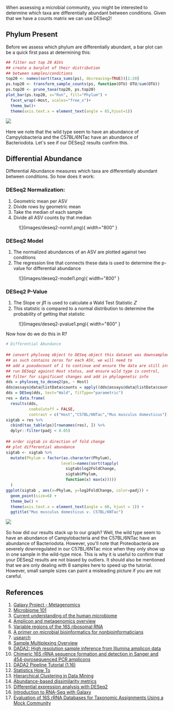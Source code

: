 When assessing a microbial community, you might be interested to determine which taxa are differentially abundant between conditions. Given that we have a counts matrix we can use DESeq2!

## Phylum Present

Before we assess which phylum are differentially abundant, a bar plot can be a quick first pass at determining this:

```R
## filter out top 20 ASVs
## create a barplot of their distribution
## between samples/conditions
top20 <- names(sort(taxa_sums(ps), decreasing=TRUE))[1:20]
ps.top20 <- transform_sample_counts(ps, function(OTU) OTU/sum(OTU))
ps.top20 <- prune_taxa(top20, ps.top20)
plot_bar(ps.top20, x="Run", fill="Phylum") + 
  facet_wrap(~Host, scales="free_x")+
  theme_bw()+
  theme(axis.text.x = element_text(angle = 65,hjust=1))
```

![](images/present-phylum.png)

Here we note that the wild type seem to have an abundance of Campylobacteria and the C57BL/6NTac have an abundance of Bacteriodota. Let's see if our DESeq2 results confirm this.

## Differential Abundance 

Differential Abundance measures which taxa are differentially abundant between conditions. So how does it work:

### DESeq2 Normalization:
1. Geometric mean per ASV
2. Divide rows by geometric mean
3. Take the median of each sample
4. Divide all ASV counts by that median

<figure markdown>
  ![](images/deseq2-norm1.png){ width="800" }
</figure>

### DESeq2 Model
1. The normalized abundances of an ASV are plotted against two conditions
2. The regression line that connects these data is used to determine the p-value for differential abundance

<figure markdown>
  ![](images/deseq2-model1.png){ width="800" }
</figure>


### DESeq2 P-Value
1. The Slope or 𝛽1 is used to calculate a Wald Test Statistic 𝑍
2. This statistic is compared to a normal distribution to determine the probability of getting that statistic 

<figure markdown>
  ![](images/deseq2-pvalue1.png){ width="800" }
</figure>

Now how do we do this in R?

```R
# Differential Abundance

## convert phyloseq object to DESeq object this dataset was downsampled and 
## as such contains zeros for each ASV, we will need to
## add a pseudocount of 1 to continue and ensure the data are still integers
## run DESeq2 against Host status, and ensure wild type is control,
## filter for significant changes and add in phylogenetic info
dds = phyloseq_to_deseq2(ps, ~ Host)
dds@assays@data@listData$counts = apply((dds@assays@data@listData$counts +1),2,as.integer)
dds = DESeq(dds, test="Wald", fitType="parametric")
res = data.frame(
  results(dds,
          cooksCutoff = FALSE, 
          contrast = c("Host","C57BL/6NTac","Mus musculus domesticus")))
sigtab = res %>%
  cbind(tax_table(ps)[rownames(res), ]) %>%
  dplyr::filter(padj < 0.05) 

## order sigtab in direction of fold change
## plot differential abundance
sigtab <- sigtab %>%
  mutate(Phylum = factor(as.character(Phylum), 
                        levels=names(sort(tapply(
                          sigtab$log2FoldChange, 
                          sigtab$Phylum, 
                          function(x) max(x)))))
  )
ggplot(sigtab , aes(x=Phylum, y=log2FoldChange, color=padj)) + 
  geom_point(size=6) + 
  theme_bw() +
  theme(axis.text.x = element_text(angle = 60, hjust = 1)) +
  ggtitle("Mus musculus domesticus v. C57BL/6NTac")
```

![](images/deseq2-res.png)

So how did our results stack up to our graph? Well, the wild type seem to have an abundance of Campylobacteria and the C57BL/6NTac have an abundance of Bacteriodota. However, you'll note that Proteobacteria are severely downregulated in our C57BL/6NTac mice when they only show up in one sample in the wild-type mice. This is why it is useful to confirm that your DESeq2 results are not biased by outliers. It should also be mentioned that we are only dealing with 8 samples here to speed up the tutorial. However, small sample sizes can paint a misleading picture if you are not careful.

## References
1. [Galaxy Project - Metagenomics](https://training.galaxyproject.org/training-material/topics/metagenomics/tutorials/mothur-miseq-sop/tutorial.html)
2. [Microbiome 101](https://www.ncbi.nlm.nih.gov/pmc/articles/PMC6391518/)
3. [Current understanding of the human microbiome](https://www.nature.com/articles/nm.4517)
4. [Amplicon and metagenomics overview](https://astrobiomike.github.io/misc/amplicon_and_metagen)
5. [Variable regions of the 16S ribosomal RNA](https://www.nature.com/articles/nrmicro3330/figures/1)
6. [A primer on microbial bioinformatics for nonbioinformaticians](https://www.clinicalmicrobiologyandinfection.com/article/S1198-743X(17)30709-7/fulltext)
7. [usearch](https://www.drive5.com/usearch/manual/fastq_files.html)
8. [Sample Multiplexing Overview](https://www.illumina.com/techniques/sequencing/ngs-library-prep/multiplexing.html)
9. [DADA2: High resolution sample inference from Illumina amplicon data](https://www.ncbi.nlm.nih.gov/pmc/articles/PMC4927377/)
10. [Chimeric 16S rRNA sequence formation and detection in Sanger and 454-pyrosequenced PCR amplicons](https://genome.cshlp.org/content/21/3/494/F1.expansion.html)
11. [DADA2 Pipeline Tutorial (1.16)](https://benjjneb.github.io/dada2/tutorial.html)
12. [Statistics How To](https://www.statisticshowto.com/)
13. [Hierarchical Clustering in Data Mining](https://www.geeksforgeeks.org/hierarchical-clustering-in-data-mining/)
14. [Abundance-based dissimilarity metrics](https://www.dataanalytics.org.uk/abundance-based-dissimilarity-metrics/)
15. [Differential expression analysis with DESeq2](https://hbctraining.github.io/DGE_workshop/lessons/04_DGE_DESeq2_analysis.html)
16. [Introduction to RNA-Seq with Galaxy](https://tuftsdatalab.github.io/Research_Technology_Bioinformatics/workshops/IntroToRNAseqGalaxy/slides/galaxyWorkshop_idgh1001_15Feb2022.pdf)
17. [Evaluation of 16S rRNA Databases for Taxonomic Assignments Using a Mock Community](https://www.ncbi.nlm.nih.gov/pmc/articles/PMC6440677/)

